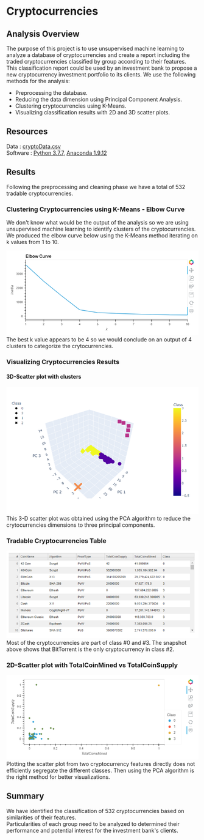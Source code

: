 # Cryptocurrencies


## Analysis Overview
The purpose of this project is to use unsupervised machine learning to analyze a database of cryptocurrencies and create a report including the traded cryptocurrencies classified by group according to their features.
This classification report could be used by an investment bank to propose a new cryptocurrency investment portfolio to its clients.
We use the following methods for the analysis:
 - Preprocessing the database.
 - Reducing the data dimension using Principal Component Analysis.
 - Clustering cryptocurrencies using K-Means.
 - Visualizing classification results with 2D and 3D scatter plots.

## Resources
Data : [cryptoData.csv](Resources/crypto_data.csv) 
<br/>
Software :  [Python 3.7.7](https://www.python.org/downloads/), [Anaconda 1.9.12](https://www.anaconda.com/)

## Results
Following the preprocessing and cleaning phase we have a total of 532 tradable cryptocurrencies.

### Clustering Cryptocurrencies using K-Means - Elbow Curve
We don't know what would be the output of the analysis so we are using unsupervised machine learning to identify clusters of the cryptocurrencies. We produced the elbow curve below using the K-Means method iterating on k values from 1 to 10.

![01.png](Resources/01.png)
<br/>
The best k value appears to be 4 so we would conclude on an output of 4 clusters to categorize the crytocurrencies.


### Visualizing Cryptocurrencies Results
#### 3D-Scatter plot with clusters

![04.png](Resources/02.png)
<br/>
This 3-D scatter plot was obtained using the PCA algorithm to reduce the crytocurrencies dimensions to three principal components.


### Tradable Cryptocurrencies Table

![03.png](Resources/03.png)
<br/>
Most of the cryptocurrencies are part of class #0 and #3.
The snapshot above shows that BitTorrent is the only cryptocurrency in class #2.



### 2D-Scatter plot with TotalCoinMined vs TotalCoinSupply

![04.png](Resources/04.png)
<br/>
Plotting the scatter plot from two cryptocurrency features directly does not efficiently segregate the different classes. Then using the PCA algorithm is the right method for better visualizations.

## Summary
We have identified the classification of 532 cryptocurrencies based on similarities of their features. <br/>
Particularities of each group need to be analyzed to determined their performance and potential interest for the investment bank's clients.

